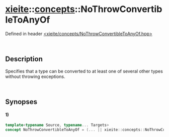 # [xieite](../xieite.md)\:\:[concepts](../concepts.md)\:\:NoThrowConvertibleToAnyOf
Defined in header [<xieite/concepts/NoThrowConvertibleToAnyOf.hpp>](../../include/xieite/concepts/NoThrowConvertibleToAnyOf.hpp)

&nbsp;

## Description
Specifies that a type can be converted to at least one of several other types without throwing exceptions.

&nbsp;

## Synopses
#### 1)
```cpp
template<typename Source, typename... Targets>
concept NoThrowConvertibleToAnyOf = (... || xieite::concepts::NoThrowConvertibleTo<Source, Targets>);
```
